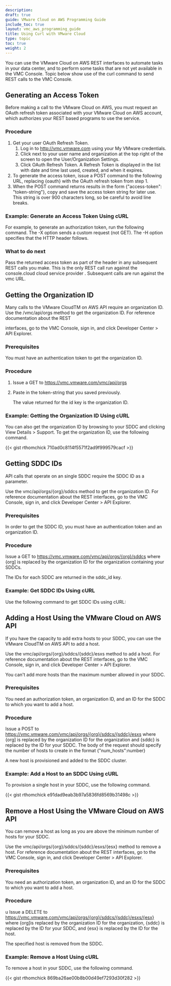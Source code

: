 ```yaml
---
description:
draft: true
guide: VMware Cloud on AWS Programming Guide
include_toc: true
layout: vmc_aws_programming_guide
title: Using Curl with VMware Cloud
type: topic
toc: true
weight: 2
---
```


You can use the VMware Cloud on AWS REST interfaces to automate tasks in your data center, and to perform some tasks that are not yet available in the VMC Console. Topic below show use of the curl command to send REST calls to the VMC Console.

## Generating an Access Token

Before making a call to the VMware Cloud on AWS, you must request an OAuth refresh token associated with your VMware Cloud on AWS account, which authorizes your REST based programs to use the service.

### Procedure

1. Get your user OAuth Refresh Token.
   1. Log in to http://vmc.vmware.com using your My VMware credentials.
   2. Click next to your user name and organization at the top right of the screen to open the User/Organization Settings.
   3. Click OAuth Refresh Token. A Refresh Token is displayed in the list with date and time last used, created, and when it expires.
2. To generate the access token, issue a POST command to the following URL, replacing {oauth} with the OAuth refresh token from step 1.
3. When the POST command returns results in the form {"access-token": "token-string"}, copy and save the access token string for later use. This string is over 900 characters long, so be careful to avoid line breaks.

### Example: Generate an Access Token Using cURL

For example, to generate an authorization token, run the following command. The -X option sends a custom request \(not GET\). The -H option specifies that the HTTP header follows.

### What to do next

Pass the returned access token as part of the header in any subsequent REST calls you make. This is the only REST call run against the console.cloud cloud service provider . Subsequent calls are run against the vmc URL.

## Getting the Organization ID

Many calls to the VMware CloudTM on AWS API require an organization ID.
Use the /vmc/api/orgs method to get the organization ID. For reference documentation about the REST

interfaces, go to the VMC Console, sign in, and click Developer Center &gt; API Explorer.

### Prerequisites

You must have an authentication token to get the organization ID.

### Procedure

1. Issue a GET to https://vmc.vmware.com/vmc/api/orgs
2. Paste in the token-string that you saved previously.

   The value returned for the id key is the organization ID.

### Example: Getting the Organization ID Using cURL

You can also get the organization ID by browsing to your SDDC and clicking View Details &gt; Support. To get the organization ID, use the following command.

{{< gist rthomchick 710ad0c8114f5571f2ad9f999579cacf >}}

## Getting SDDC IDs

API calls that operate on an single SDDC require the SDDC ID as a parameter.

Use the vmc/api/orgs/{org}/sddcs method to get the organization ID. For reference documentation about the REST interfaces, go to the VMC Console, sign in, and click Developer Center &gt; API Explorer.

### Prerequisites

In order to get the SDDC ID, you must have an authentication token and an organization ID.

### Procedure

Issue a GET to https://vmc.vmware.com/vmc/api/orgs/{org}/sddcs where {org\] is replaced by the organization ID for the organization containing your SDDCs.

The IDs for each SDDC are returned in the sddc\_id key.

### Example: Get SDDC IDs Using cURL

Use the following command to get SDDC IDs using cURL:

## Adding a Host Using the VMware Cloud on AWS API

If you have the capacity to add extra hosts to your SDDC, you can use the VMware CloudTM on AWS API to add a host.

Use the vmc/api/orgs/{org}/sddcs/{sddc}/esxs method to add a host. For reference documentation about the REST interfaces, go to the VMC Console, sign in, and click Developer Center &gt; API Explorer.

You can't add more hosts than the maximum number allowed in your SDDC.

### Prerequisites

You need an authorization token, an organization ID, and an ID for the SDDC to which you want to add a host.

### Procedure

Issue a POST to https://vmc.vmware.com/vmc/api/orgs/{org}/sddcs/{sddc}/esxs where {org\] is replaced by the organization ID for the organization and {sddc} is replaced by the ID for your SDDC. The body of the request should specify the number of hosts to create in the format {"num\_hosts":number}

A new host is provisioned and added to the SDDC cluster.

### Example: Add a Host to an SDDC Using cURL

To provision a single host in your SDDC, use the following command.

{{< gist rthomchick e91dad9eab3b97a5836fd8569b31498c >}}

## Remove a Host Using the VMware Cloud on AWS API

You can remove a host as long as you are above the minimum number of hosts for your SDDC.

Use the vmc/api/orgs/{org}/sddcs/{sddc}/esxs/{esx} method to remove a host. For reference documentation about the REST interfaces, go to the VMC Console, sign in, and click Developer Center &gt; API Explorer.

### Prerequisites

You need an authorization token, an organization ID, and an ID for the SDDC to which you want to add a host.

### Procedure

u Issue a DELETE to https://vmc.vmware.com/vmc/api/orgs/{org}/sddcs/{sddc}/esxs/{esx} where {org\]is replaced by the organization ID for the organization, {sddc} is replaced by the ID for your SDDC, and {esx} is replaced by the ID for the host.

The specified host is removed from the SDDC.

### Example: Remove a Host Using cURL

To remove a host in your SDDC, use the following command.

{{< gist rthomchick 869ba26ae00b8b00d49ef7293d30f282 >}}
